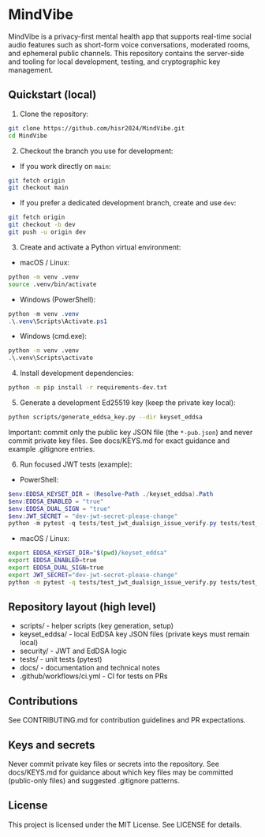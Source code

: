# MindVibe

MindVibe is a privacy-first mental health app that supports real-time social audio features such as short-form voice conversations, moderated rooms, and ephemeral public channels. This repository contains the server-side and tooling for local development, testing, and cryptographic key management.

## Quickstart (local)

1. Clone the repository:
```bash
git clone https://github.com/hisr2024/MindVibe.git
cd MindVibe
```

2. Checkout the branch you use for development:
- If you work directly on `main`:
```bash
git fetch origin
git checkout main
```
- If you prefer a dedicated development branch, create and use `dev`:
```bash
git fetch origin
git checkout -b dev
git push -u origin dev
```

3. Create and activate a Python virtual environment:

- macOS / Linux:
```bash
python -m venv .venv
source .venv/bin/activate
```

- Windows (PowerShell):
```powershell
python -m venv .venv
.\.venv\Scripts\Activate.ps1
```

- Windows (cmd.exe):
```cmd
python -m venv .venv
.\.venv\Scripts\activate
```

4. Install development dependencies:
```bash
python -m pip install -r requirements-dev.txt
```

5. Generate a development Ed25519 key (keep the private key local):
```bash
python scripts/generate_eddsa_key.py --dir keyset_eddsa
```
Important: commit only the public key JSON file (the `*-pub.json`) and never commit private key files. See docs/KEYS.md for exact guidance and example .gitignore entries.

6. Run focused JWT tests (example):

- PowerShell:
```powershell
$env:EDDSA_KEYSET_DIR = (Resolve-Path ./keyset_eddsa).Path
$env:EDDSA_ENABLED = "true"
$env:EDDSA_DUAL_SIGN = "true"
$env:JWT_SECRET = "dev-jwt-secret-please-change"
python -m pytest -q tests/test_jwt_dualsign_issue_verify.py tests/test_jwt_failure_paths.py tests/test_jwks.py
```

- macOS / Linux:
```bash
export EDDSA_KEYSET_DIR="$(pwd)/keyset_eddsa"
export EDDSA_ENABLED=true
export EDDSA_DUAL_SIGN=true
export JWT_SECRET="dev-jwt-secret-please-change"
python -m pytest -q tests/test_jwt_dualsign_issue_verify.py tests/test_jwt_failure_paths.py tests/test_jwks.py
```

## Repository layout (high level)
- scripts/                - helper scripts (key generation, setup)
- keyset_eddsa/           - local EdDSA key JSON files (private keys must remain local)
- security/               - JWT and EdDSA logic
- tests/                  - unit tests (pytest)
- docs/                   - documentation and technical notes
- .github/workflows/ci.yml - CI for tests on PRs

## Contributions
See CONTRIBUTING.md for contribution guidelines and PR expectations.

## Keys and secrets
Never commit private key files or secrets into the repository. See docs/KEYS.md for guidance about which key files may be committed (public-only files) and suggested .gitignore patterns.

## License
This project is licensed under the MIT License. See LICENSE for details.
